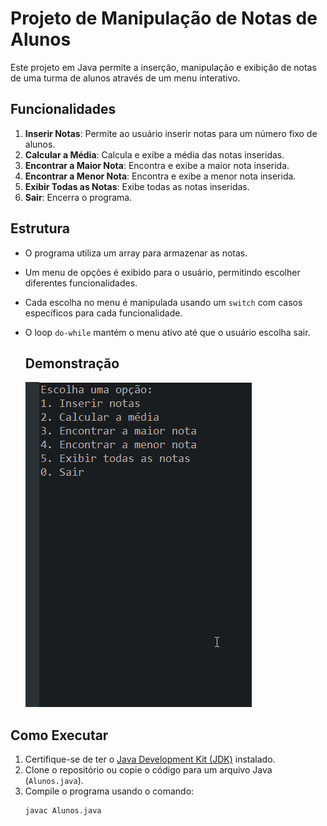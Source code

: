 # Projeto de Manipulação de Notas de Alunos

Este projeto em Java permite a inserção, manipulação e exibição de notas de uma turma de alunos através de um menu interativo.

## Funcionalidades

1. **Inserir Notas**: Permite ao usuário inserir notas para um número fixo de alunos.
2. **Calcular a Média**: Calcula e exibe a média das notas inseridas.
3. **Encontrar a Maior Nota**: Encontra e exibe a maior nota inserida.
4. **Encontrar a Menor Nota**: Encontra e exibe a menor nota inserida.
5. **Exibir Todas as Notas**: Exibe todas as notas inseridas.
6. **Sair**: Encerra o programa.

## Estrutura

- O programa utiliza um array para armazenar as notas.
- Um menu de opções é exibido para o usuário, permitindo escolher diferentes funcionalidades.
- Cada escolha no menu é manipulada usando um `switch` com casos específicos para cada funcionalidade.
- O loop `do-while` mantém o menu ativo até que o usuário escolha sair.

  ## Demonstração
  ![Demonstração do Programa](https://github.com/souzarayane/notasDeAlunos/blob/main/NotasAlunos.gif)


## Como Executar

1. Certifique-se de ter o [Java Development Kit (JDK)](https://www.oracle.com/java/technologies/javase-downloads.html) instalado.
2. Clone o repositório ou copie o código para um arquivo Java (`Alunos.java`).
3. Compile o programa usando o comando:
   ```bash
   javac Alunos.java



